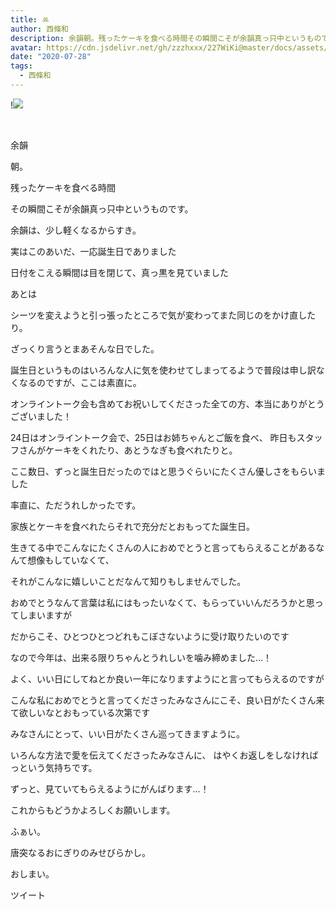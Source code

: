 ```yaml
---
title: ‪ꔛ‬
author: 西條和
description: 余韻朝。残ったケーキを食べる時間その瞬間こそが余韻真っ只中というものです。...
avatar: https://cdn.jsdelivr.net/gh/zzzhxxx/227WiKi@master/docs/assets/photo/avatar/nagomi.jpg
date: "2020-07-28"
tags:
  - 西條和
---
```


!![](https://cdn.jsdelivr.net/gh/zzzhxxx/227WiKi-image@master/blog-image/nagomi-2020-07-28_1.jpg)



  ﻿












余韻


















朝。










残ったケーキを食べる時間




その瞬間こそが余韻真っ只中というものです。



















余韻は、少し軽くなるからすき。























実はこのあいだ、一応誕生日でありました















日付をこえる瞬間は目を閉じて、真っ黒を見ていました








あとは

シーツを変えようと引っ張ったところで気が変わってまた同じのをかけ直したり。








ざっくり言うとまあそんな日でした。

















誕生日というものはいろんな人に気を使わせてしまってるようで普段は申し訳なくなるのですが、ここは素直に。








オンライントーク会も含めてお祝いしてくださった全ての方、本当にありがとうございました！















24日はオンライントーク会で、25日はお姉ちゃんとご飯を食べ、
昨日もスタッフさんがケーキをくれたり、あとうなぎも食べれたりと。



ここ数日、ずっと誕生日だったのではと思うぐらいにたくさん優しさをもらいました









率直に、ただうれしかったです。

















家族とケーキを食べれたらそれで充分だとおもってた誕生日。












生きてる中でこんなにたくさんの人におめでとうと言ってもらえることがあるなんて想像もしていなくて、

それがこんなに嬉しいことだなんて知りもしませんでした。













おめでとうなんて言葉は私にはもったいなくて、もらっていいんだろうかと思ってしまいますが

だからこそ、ひとつひとつどれもこぼさないように受け取りたいのです












なので今年は、出来る限りちゃんとうれしいを噛み締めました…！
















よく、いい日にしてねとか良い一年になりますようにと言ってもらえるのですが

こんな私におめでとうと言ってくださったみなさんにこそ、良い日がたくさん来て欲しいなとおもっている次第です















みなさんにとって、いい日がたくさん巡ってきますように。














いろんな方法で愛を伝えてくださったみなさんに、
はやくお返しをしなければっという気持ちです。











ずっと、見ていてもらえるようにがんばります…！
















これからもどうかよろしくお願いします。





















ふぁい。






唐突なるおにぎりのみせびらかし。





























おしまい。


ツイート



